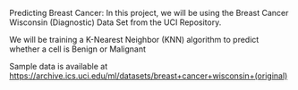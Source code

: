 Predicting Breast Cancer:
In this project, we will be using the Breast Cancer Wisconsin (Diagnostic) Data Set from the UCI Repository.

We will be training a K-Nearest Neighbor (KNN) algorithm to predict whether a cell is Benign or Malignant

Sample data is available at https://archive.ics.uci.edu/ml/datasets/breast+cancer+wisconsin+(original)
